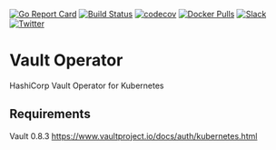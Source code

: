 [![Go Report Card](https://goreportcard.com/badge/github.com/kube-vault/operator)](https://goreportcard.com/report/github.com/kube-vault/operator)
[![Build Status](https://travis-ci.org/kube-vault/operator.svg?branch=master)](https://travis-ci.org/kube-vault/operator)
[![codecov](https://codecov.io/gh/kube-vault/operator/branch/master/graph/badge.svg)](https://codecov.io/gh/kube-vault/operator)
[![Docker Pulls](https://img.shields.io/docker/pulls/kubevault/operator.svg)](https://hub.docker.com/r/kubevault/operator/)
[![Slack](https://slack.appscode.com/badge.svg)](https://slack.appscode.com)
[![Twitter](https://img.shields.io/twitter/follow/appscodehq.svg?style=social&logo=twitter&label=Follow)](https://twitter.com/intent/follow?screen_name=AppsCodeHQ)

# Vault Operator
HashiCorp Vault Operator for Kubernetes

## Requirements
Vault 0.8.3 https://www.vaultproject.io/docs/auth/kubernetes.html
